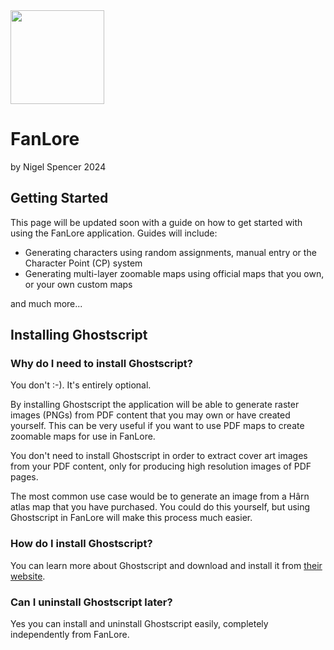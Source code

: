 ﻿<image src="/docs/AI_Logo.png" height="150"/>

# FanLore
by Nigel Spencer 2024

## Getting Started
This page will be updated soon with a guide on how to get started with using the FanLore application. Guides will include:
* Generating characters using random assignments, manual entry or the Character Point (CP) system
* Generating multi-layer zoomable maps using official maps that you own, or your own custom maps

and much more...

## Installing Ghostscript
### Why do I need to install Ghostscript?
You don't :-). It's entirely optional. 

By installing Ghostscript the application will be able to generate raster images (PNGs) from PDF content that you may 
own or have created yourself. This can be very useful if you want to use PDF maps to create zoomable maps for use
in FanLore. 

You don't need to install Ghostscript in order to extract cover art images from your PDF content, only for producing 
high resolution images of PDF pages.

The most common use case would be to generate an image from a Hârn atlas map that you have purchased.
You could do this yourself, but using Ghostscript in FanLore will make this process much easier.

### How do I install Ghostscript?
You can learn more about Ghostscript and download and install it from [their website](https://www.ghostscript.com). 

### Can I uninstall Ghostscript later?
Yes you can install and uninstall Ghostscript easily, completely independently from FanLore.